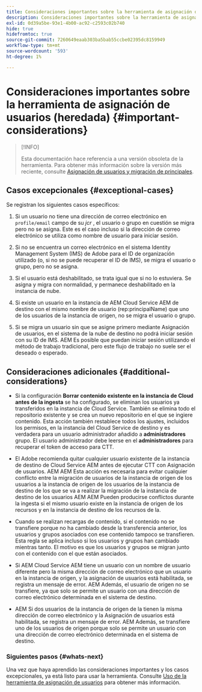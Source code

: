 ```yaml
---
title: Consideraciones importantes sobre la herramienta de asignación de usuarios (heredada)
description: Consideraciones importantes sobre la herramienta de asignación de usuarios (heredada)
exl-id: 0d39a5be-93e1-4b00-ac92-c2593c02b740
hide: true
hidefromtoc: true
source-git-commit: 7260649eaab303ba5bab55ccbe02395dc8159949
workflow-type: tm+mt
source-wordcount: '593'
ht-degree: 1%

---
```


# Consideraciones importantes sobre la herramienta de asignación de usuarios (heredada) {#important-considerations}

>[!INFO]
>
>Esta documentación hace referencia a una versión obsoleta de la herramienta. Para obtener más información sobre la versión más reciente, consulte [Asignación de usuarios y migración de principales](/help/journey-migration/content-transfer-tool/using-content-transfer-tool/user-mapping-and-migration.md).

## Casos excepcionales {#exceptional-cases}

Se registran los siguientes casos específicos:

1. Si un usuario no tiene una dirección de correo electrónico en `profile/email` campo de su *jcr* , el usuario o grupo en cuestión se migra pero no se asigna. Este es el caso incluso si la dirección de correo electrónico se utiliza como nombre de usuario para iniciar sesión.

1. Si no se encuentra un correo electrónico en el sistema Identity Management System (IMS) de Adobe para el ID de organización utilizado (o, si no se puede recuperar el ID de IMS), se migra el usuario o grupo, pero no se asigna.

1. Si el usuario está deshabilitado, se trata igual que si no lo estuviera. Se asigna y migra con normalidad, y permanece deshabilitado en la instancia de nube.

1. Si existe un usuario en la instancia de AEM Cloud Service AEM de destino con el mismo nombre de usuario (rep:principalName) que uno de los usuarios de la instancia de origen, no se migra el usuario o grupo.

1. Si se migra un usuario sin que se asigne primero mediante Asignación de usuarios, en el sistema de la nube de destino no podrá iniciar sesión con su ID de IMS. AEM Es posible que puedan iniciar sesión utilizando el método de trabajo tradicional, pero este flujo de trabajo no suele ser el deseado o esperado.

## Consideraciones adicionales {#additional-considerations}

* Si la configuración **Borrar contenido existente en la instancia de Cloud antes de la ingesta** se ha configurado, se eliminan los usuarios ya transferidos en la instancia de Cloud Service. También se elimina todo el repositorio existente y se crea un nuevo repositorio en el que se ingiere contenido. Esta acción también restablece todos los ajustes, incluidos los permisos, en la instancia del Cloud Service de destino y es verdadera para un usuario administrador añadido a **administradores** grupo. El usuario administrador debe leerse en el **administradores** para recuperar el token de acceso para CTT.

* El Adobe recomienda quitar cualquier usuario existente de la instancia de destino de Cloud Service AEM antes de ejecutar CTT con Asignación de usuarios. AEM AEM Esta acción es necesaria para evitar cualquier conflicto entre la migración de usuarios de la instancia de origen de los usuarios a la instancia de origen de los usuarios de la instancia de destino de los que se va a realizar la migración de la instancia de destino de los usuarios AEM AEM Pueden producirse conflictos durante la ingesta si el mismo usuario existe en la instancia de origen de los recursos y en la instancia de destino de los recursos de la.

* Cuando se realizan recargas de contenido, si el contenido no se transfiere porque no ha cambiado desde la transferencia anterior, los usuarios y grupos asociados con ese contenido tampoco se transfieren. Esta regla se aplica incluso si los usuarios y grupos han cambiado mientras tanto. El motivo es que los usuarios y grupos se migran junto con el contenido con el que están asociados.

* Si AEM Cloud Service AEM tiene un usuario con un nombre de usuario diferente pero la misma dirección de correo electrónico que un usuario en la instancia de origen, y la asignación de usuarios está habilitada, se registra un mensaje de error. AEM Además, el usuario de origen no se transfiere, ya que solo se permite un usuario con una dirección de correo electrónico determinada en el sistema de destino.

* AEM Si dos usuarios de la instancia de origen de la tienen la misma dirección de correo electrónico y la Asignación de usuarios está habilitada, se registra un mensaje de error. AEM Además, se transfiere uno de los usuarios de origen porque solo se permite un usuario con una dirección de correo electrónico determinada en el sistema de destino.

### Siguientes pasos {#whats-next}

Una vez que haya aprendido las consideraciones importantes y los casos excepcionales, ya está listo para usar la herramienta. Consulte [Uso de la herramienta de asignación de usuarios](/help/journey-migration/content-transfer-tool/user-mapping-tool-legacy/using-user-mapping-tool-legacy.md) para obtener más información.
